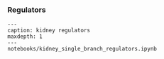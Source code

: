 ### Regulators

```{toctree}
---
caption: kidney regulators
maxdepth: 1
---
notebooks/kidney_single_branch_regulators.ipynb
```
